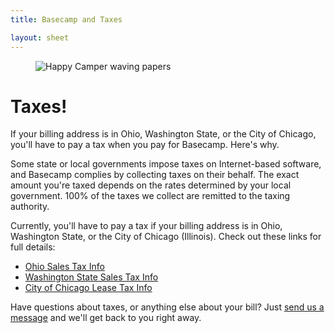 ```yaml
---
title: Basecamp and Taxes

layout: sheet
---
```

<figure class="centered">
  <img alt="Happy Camper waving papers" src="{% asset_path about/policies/taxes/tax-camper@2x.png %}" alt="Taxes" class="image-size-33"/>
</figure>

<h1>Taxes!</h1>
<p class="subhead">If your billing address is in Ohio, Washington State, or the City of Chicago, you'll have to pay a tax when you pay for Basecamp. Here's why.</p>

Some state or local governments impose taxes on Internet-based software, and Basecamp complies by collecting taxes on their behalf. The exact amount you're taxed depends on the rates determined by your local government. 100% of the taxes we collect are remitted to the taxing authority.

Currently, you'll have to pay a tax if your billing address is in Ohio, Washington State, or the City of Chicago (Illinois). Check out these links for full details:

* [Ohio Sales Tax Info](/about/policies/taxes/ohio)
* [Washington State Sales Tax Info](/about/policies/taxes/washington)
* [City of Chicago Lease Tax Info](/about/policies/taxes/chicago)

Have questions about taxes, or anything else about your bill? Just [send us a message](/support) and we'll get back to you right away.

